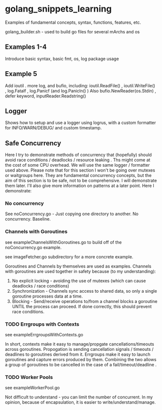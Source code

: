 # golang_snippets_learning
Examples of fundamental concepts, syntax, functions, features, etc.

golang_builder.sh - used to build go files for several mArchs and os 

## Examples 1-4

Introduce basic syntax, basic fmt, os, log package usage 

## Example 5

Add ioutil . more log, and bufio, including: ioutil.ReadFile() , ioutil.WriteFile() , log.Fatalf , log.Panicf (and log.Panicln() ) 
Also bufio.NewReader(os.Stdin) , defer keyword, inputReader.Readstring()

## Logger


Shows how to setup and use a logger using logrus, with a custom formatter for INFO/WARN/DEBUG/ and custom timestamp. 

## Safe Concurrency

Here I try to demonstrate methods of concurrency that (hopefully) should avoid race conditions / deadlocks / resource leaking . Ths might come at the cost of some CPU overhead. We will use the same logger / formatter used above. Please note that for this section I won't be going over mutexes or waitgroups here. They are fundamental concurrency concepts, but the aim of this section is to be safe, not to be comprehensive. I will demonstrate them later. I'll also give more information on patterns at a later point.  Here  I demonstrate:

### No concurrency
 
See noConcurrency.go - Just copying one directory to another. No concurrency. Baseline.

### Channels with Goroutines

see exampleChannelsWithGoroutines.go to build off of the noConcurrency.go example.

see imageFetcher.go subdirectory for a more concrete example.

Goroutines and Channels by themselves are used as examples. Channels with goroutines are used together in safety because (to my understanding):

1) No explicit locking - avoiding the use of mutexes (which can cause deadlocks / race conditions)
2) Synchronization - Channels sync access to shared data, so only a single goroutine processes data at a time.
3) Blocking - Send/receive operations to/from a channel blocks a goroutine UNTIL the process can proceed. If done correctly, this should prevent race conditions.




### TODO Errgroups with Contexts

see exampleErrgroupsWithContexts.go

In short, contexts make it easy to manage/propgate cancellations/timeouts across goroutines. Propogation is sending cancellation signals / timeouts / deadlines to goroutines derived from it. Errgroups make it easy to launch goroutines and capture errors produced by them. Combining the two allows a group of goroutines to be cancelled in the case of a fail/timeout/deadline . 

### TODO Worker Pools 

see exampleWorkerPool.go

Not difficult to understand - you can limit the number of concurrent. In my opinion, because of encapsulation, it is easier to write/understand/manage. 
